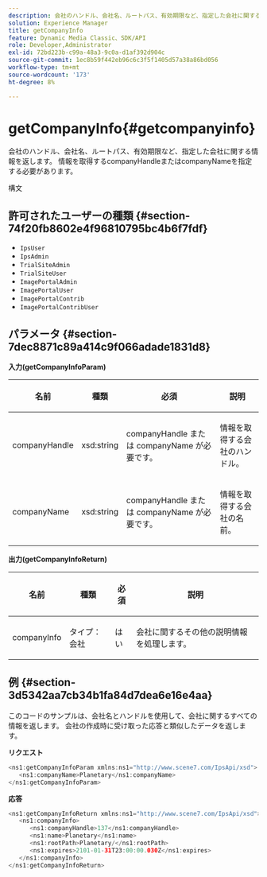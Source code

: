 ```yaml
---
description: 会社のハンドル、会社名、ルートパス、有効期限など、指定した会社に関する情報を返します。 情報を取得するcompanyHandleまたはcompanyNameを指定する必要があります。
solution: Experience Manager
title: getCompanyInfo
feature: Dynamic Media Classic、SDK/API
role: Developer,Administrator
exl-id: 72bd223b-c99a-48a3-9c0a-d1af392d904c
source-git-commit: 1ec8b59f442eb96c6c3f5f1405d57a38a86bd056
workflow-type: tm+mt
source-wordcount: '173'
ht-degree: 8%

---
```


# getCompanyInfo{#getcompanyinfo}

会社のハンドル、会社名、ルートパス、有効期限など、指定した会社に関する情報を返します。 情報を取得するcompanyHandleまたはcompanyNameを指定する必要があります。

構文

## 許可されたユーザーの種類 {#section-74f20fb8602e4f96810795bc4b6f7fdf}

* `IpsUser`
* `IpsAdmin`
* `TrialSiteAdmin`
* `TrialSiteUser`
* `ImagePortalAdmin`
* `ImagePortalUser`
* `ImagePortalContrib`
* `ImagePortalContribUser`

## パラメータ {#section-7dec8871c89a414c9f066adade1831d8}

**入力(getCompanyInfoParam)**

<table id="table_DD2688C9DA9F49C9ABCA24944829B3E5"> 
 <thead> 
  <tr> 
   <th colname="col1" class="entry"> <p>名前 </p> </th> 
   <th colname="col2" class="entry"> <p>種類 </p> </th> 
   <th colname="col3" class="entry"> <p>必須 </p> </th> 
   <th colname="col4" class="entry"> <p>説明 </p> </th> 
  </tr> 
 </thead>
 <tbody> 
  <tr> 
   <td colname="col1"> <p><span class="codeph"> <span class="varname"> companyHandle</span> </span> </p> </td> 
   <td colname="col2"> <p><span class="codeph"> xsd:string</span> </p> </td> 
   <td colname="col3"> <p><span class="codeph"> <span class="varname"> companyHandle</span> </span>または<span class="codeph"> <span class="varname"> companyName</span> </span>が必要です。 </p> </td> 
   <td colname="col4"> <p>情報を取得する会社のハンドル。 </p> </td> 
  </tr> 
  <tr> 
   <td colname="col1"> <p><span class="codeph"> <span class="varname"> companyName</span> </span> </p> </td> 
   <td colname="col2"> <p><span class="codeph"> xsd:string</span> </p> </td> 
   <td colname="col3"> <p><span class="codeph"> <span class="varname"> companyHandle</span> </span>または<span class="codeph"> <span class="varname"> companyName</span> </span>が必要です。 </p> </td> 
   <td colname="col4"> <p>情報を取得する会社の名前。 </p> </td> 
  </tr> 
 </tbody> 
</table>

**出力(getCompanyInfoReturn)**

<table id="table_634D4E274BA7494C9C917FD244286F0D"> 
 <thead> 
  <tr> 
   <th colname="col1" class="entry"> <p>名前 </p> </th> 
   <th colname="col2" class="entry"> <p>種類 </p> </th> 
   <th colname="col3" class="entry"> <p>必須 </p> </th> 
   <th colname="col4" class="entry"> <p>説明 </p> </th> 
  </tr> 
 </thead>
 <tbody> 
  <tr> 
   <td colname="col1"> <p><span class="codeph"> <span class="varname"> companyInfo</span> </span> </p> </td> 
   <td colname="col2"> <p><span class="codeph"> タイプ：会社</span> </p> </td> 
   <td colname="col3"> <p>はい </p> </td> 
   <td colname="col4"> <p>会社に関するその他の説明情報を処理します。 </p> </td> 
  </tr> 
 </tbody> 
</table>

## 例 {#section-3d5342aa7cb34b1fa84d7dea6e16e4aa}

このコードのサンプルは、会社名とハンドルを使用して、会社に関するすべての情報を返します。 会社の作成時に受け取った応答と類似したデータを返します。

**リクエスト**

```java
<ns1:getCompanyInfoParam xmlns:ns1="http://www.scene7.com/IpsApi/xsd">
   <ns1:companyName>Planetary</ns1:companyName>
</ns1:getCompanyInfoParam>
```

**応答**

```java
<ns1:getCompanyInfoReturn xmlns:ns1="http://www.scene7.com/IpsApi/xsd">
   <ns1:companyInfo>
      <ns1:companyHandle>137</ns1:companyHandle>
      <ns1:name>Planetary</ns1:name>
      <ns1:rootPath>Planetary/</ns1:rootPath>
      <ns1:expires>2101-01-31T23:00:00.030Z</ns1:expires>
   </ns1:companyInfo>
</ns1:getCompanyInfoReturn>
```
